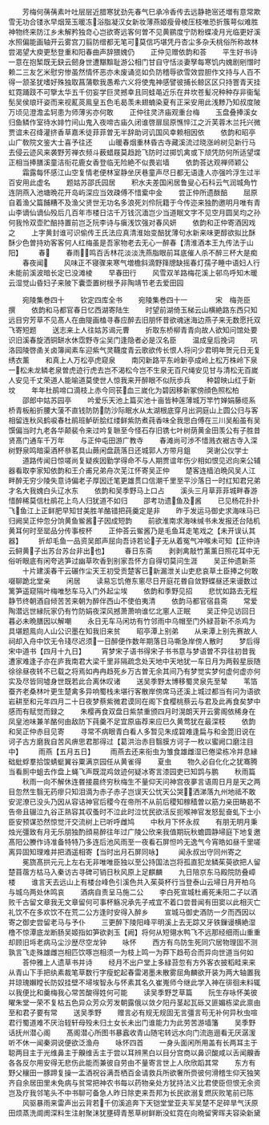 <!-- { "loadSidebar": true } -->
　　芳梅何蒨蒨素叶吐层层近腊寒犹劲先春气巳承冷香传去远静艳宻还増有意常欺雪无功合镂氷早烟笼玉暖冻浴脂凝汉女新妆薄燕姬瘦骨棱压枝唯恐折簇萼似难胜神物终来防江乡未解矜独竒心岂欲寄远客何曽不见黄鹂度宁防粉蝶凌月光临更好溪水照偏能画轴开云雾宫刀翦防缯都无笔可莫信巧堪凭丹杏尘多杂夭桃俗所称故林尝渴望大庾更愁登重和阳春曲声辞猥媿仍
　　正仲见赠依韵和荅
　　平生好书诗一意在抱椠既无鈌云劒身世遭黮黭耻游公相门甘自守恬淡妻孥每寒饥内媿剧剜憯时赖二三友乞米慰穷惨虽然情怀恶亦未废诵览如负防稽辱欲雪效尝胆作文持与人百不得一颔圣犹嗜好殊独取菖蒲歜我愚希六义将使鬼神感譬彼捕长鲸区区只持罯青天挂虹霓踊跂不可擥太华五千仞妄学巨灵撼幸且同蛙黾近乐在井坎苍髪况种种存非衞髦髧吴侯琅玕姿而来视薍菼鳯皇五色毛曷羡未翅蝻染夏有正采安用此浅黪乃知叔度陂万顷见澄澹孟轲患为师薄劣亦何敢
　　正仲往灵济庙观重台梅
　　玉盘叠捧溪女归鱼鳞作室待水婔竹间山鬼入夜啼古庙久闭谁啓扉屈原憔悴江之沂芙蓉木兰托兴微贾谊未召绛灌挤香草嘉禾徒菲菲曽无半辞助诃讥国风幸赖相因依
　　依韵和昭亭山广敎院文鉴大士喜予往还
　　山暖春烟重林昏古寺藏溪流过晓涨岭树见新行马去侵云迹风来袭野芳禅衣频斗薮蜡屐莫趋跄飞防时过掷饥禽或下颃凭防何所适望堞正相当捧膳溪童洁衔花鹿女香登临无险絶不似畏岩墙
　　依韵荅达观禅师颖公
　　霜露每怀感江山空复情老便林室静坐厌巷童声尽日都无语逢人亦强吟浮生过半百安用此虚名
　　题姑苏邵氏园居
　　积水夫差国闲居鲁叟心石科云气润城角竹连阴燕入池塘晩花开岛屿深应当效疎傅不惜槖中金
　　尝正仲所遗酦醅
　　屈原自着渔父篇餔糟不及渔父贤世无功名多浪死刘伶阮籍于今传迩来独酌邀明月唯有青山李谪仙谪仙殁后几百年市楼日沽千万钱沉湎岂少当道眠文字不见空月圆吴均之孙何我怜双壶贮醅持置前岂乏阮李诗与瘨浅饮强对春风妍
　　依韵和正仲寄酒因戏之
　　上字黄封谁可识偷传王氏法应真清淮始变醅犹薄句水新来味更醇欲拟比酥酥少色曽持劝客客何人红梅虽是吾家物老去无心一醉春【清淮酒本王九传法于山阳】
　　春
　　春雨鸣百舌林花淡淡洗燕脂眼前耳底催人杀不醉三杯大是痴
　　春夜闻
　　风味正不寝骤来寒气増檐斜滴野箨牕缺摇春灯孺子睡中语妇人行未能前溪波暗长定已没滩棱
　　早春田行
　　风雪双羊路梅花溪上邨鸟呼知木暖云湿觉山昏妇子来陂下囊壶置树根予非陶靖节老去爱田园







　　宛陵集巻四十
　　钦定四库全书
　　宛陵集巻四十一　　　　宋　梅尧臣　撰
　　依韵和马都官春日忆西湖寄陆生
　　时望前湖倚玉梯云山横絶路东西只知远目穷芳草不见髙人在曲隄画榼寻春应醉去旧朋怀昔欲魂迷海边燕子来无数愿托双飞寄短题
　　送志来上人往姑苏谒元曹
　　折取东桥柳青青向故人欲知问馆处要识旧溪春旋洒铜缾水休霑野寺尘吴门逢隐者必是汉名臣
　　温成皇后挽词
　　巩洛园陵啓圅关卤簿闻素车迎紫气灵韈度青云歌欲传长恨人将问少君明年贺元日无复绣衣薰
　　和真上人万松亭虎窥泉
　　南冈新路平东岭新亭成岭上松万株岭下泉一松未龙鳞老泉曽虎迹行虎去岂不渴松今岂不生泉无百尺绳安见甘与清松无百嵗人安见千丈荣道人能喻道莫使世人惊我来开醉眼不似阮歩兵
　　种碧映山红于新坟
　　年年杜鹃啼口滴枝上赤今同苌血三嵗化为碧因移新冢傍顔色照松柏
　　邵郎中姑苏园亭
　　吟爱乐天池上篇买池十亩皆种莲薄城万竿竹婵娟藤缆系桥青板船折腰大蔆不直钱防防防沙际眠水从太湖根底穿月出洞庭山上圆公归与客相留连秋风鹤唳春杜鹃班鲈斫脍红缕鲜紫防煮莼香味全我思白傅在三川吴船虽有吴馔偏当时九老各华颠裴令来过吟复聮至今怪石存旧镌七叶树荫黄金田羡公有子胜昔贤髙门通车千万年
　　与正仲屯田游广教寺
　　春滩尚可渉不惜溅衣裾古寺入深树野泉鸣暗渠酒杯叅茗具山蕨闲盘蔬落日还城郭人方带月鉏
　　哭谢公仪学士
　　道路传闻日惊嗟尚复疑疾因勤学得命不与人期贾谊年伤少相如恨见迟向来公辅器看取李家知依韵和王介甫兄弟舟次芜江怀寄吴正仲
　　楚客连樯泊晩风吴人江畔醉无穷少陵失意诗偏老子厚因迁笔更雄贯口信潮千里至平沙落日一时红知君兄弟才名大我媿白头辽水东
　　依韵和吴季野马上口占
　　溪头三月草菲菲城畔春游惜醉稀莫信杜鹃花上鸟人归犹道不如归
　　邵考功遗鱼及酱
　　已见杨花扑扑飞鱼江上正鲜肥早知甘美胜羊酪错把莼羹定是非
　　昨于发运马御史求海味马已归阙吴正仲忽分饷黄鱼鲎酱子因成短韵
　　前欲淮南求海味缄书未发报还台陆机黄耳何时至罂品分传事桉杯
　　正仲荅云鲎酱乃是毛鱼耳走笔戏之【未开误认其器】
　　折却毛鱼一品资吴郎声屈向吾诗若论子无从着冤气冲喉未可知【正仲诗云鲟黄子出苏台苏台非出也】
　　春日东斋
　　剥剥禽敲竹薰薰日照花耳中无俗听眼底有闲夸逃笋过幽草吹香到别家吾怀方自得切莫问生涯
　　吴正仲遗新茶
　　十片建溪春干云碾作尘天王初受贡楚客已新漏泄关山吏悲哀草土臣捧之何敢啜聊跪北堂亲
　　闲居
　　读易忘饥倦东窻尽日开庭花昬自敛野蝶昼还来谩数过篱笋遥窥隔叶梅唯愁车马入门外起尘埃
　　依韵和季野见招
　　悲忧如路去无程静节终朝酒自倾苦苦来朝为醉伴西山不使伯夷清
　　依韵马都官宿县斋
　　常爱陶潜远世縁阮家仍有竹防娟夜深风撼萧萧响谁忆北窻人正眠
　　吴正仲见访回日暮必未晩膳因以解嘲
　　永日无车马闲坊有竹邻雨中乌帽至门外緑苔新不杀鸡为具堪题鳯向人山公识墨在知我旧来贫
　　昭亭潭上别弟
　　从来潭上别先赛故人祠却入舟中饮无令琖尽迟须一日醉便作数年期落日马嘶急岸傍人散时
　　梦后得宋中道书【四月十九日】
　　宵梦宋子语书得宋子书书意与梦语曽不异往初昔我遭家难逢子亦在庐我南君大梁千里非隔疏念处天地中天地犹一车日月为两毂星辰随徐徐昼夜转不已载之将焉如冉冉趋死乡万古曽无余其间乃有梦觉实梦何虚何虚亦何实及尽皆同墟身世既若此合离休叹诸
　　送吴季野太博移蜀灵泉先至辇
　　苇箔蚕齐老桑林叶更生楚禽多异响蜀栈未堪行客散岸傍席马还溪上城过都当有问为语欲岩耕至和元年四月二十日夜梦蔡紫微君谟同在阁下食樱桃蔡云与君及此再食矣梦中感而有赋觉而録之
　　朱樱再食双盘日紫禁重颁四月时滉朗天开云雾阁依稀身在凤皇池味兼羊酪何由敌防下莼羹不足宜原庙荐来应巳久黄莺犹在最深枝
　　依韵和吴正仲赤目见寄
　　寻常不病眼青白看人多暂见朱成碧难逢扁与和金箆旧说在诃子古方磨我自苦风痹思君那得过【葛洪治赤目翳膜方诃子一枚以蜜阙口磨注目中】
　　雨燕【五月五日】
　　雨燕去还来衔虫为雏食雄雌湿已倦梁栋冷并息縁础蚍蜉羣拾馂蜻蜓翼谷粟满京园任从黄雀得
　　夏虫
　　物久必自化化之犹骞腾当看厠中蛆去作盘上蝇飞声既混鸡敛迹何疑冰寄言漆园吏已知鹍与鹏
　　秋雨篇
　　秋雨一向不解休连昬接晨终穷秋梅生不量仰天问神宫夜夣言语周日月是天之两目忽然生翳无药瘳只知泪滴为赤子赤子岂误天公忧天公哭洒涕落九州地祗不敢安泥潦已没头乃因从容诘神官后稷今在帝所不从前后稷知稼穑曽以筋力亲田畴曷不告帝且辍泣九谷正熟容其収蚤时不泣此时泣忧民欲活反扼喉神官发怒髭奋虬下士小臣安预谋恐然惊觉汗交流树上已听呼雌鸠
　　中秋月下怀永叔
　　有朋无明月秉烛光彊致有月无乐朋独酌顔易醉往年过广陵公欣来我值期玩秋蟾圆静埽庭下地复邀髙阳公賸作诗准备特特乃多连后池风雨至一夜看石屏怛吟无逸气今宵皓如昼千里嗟离异固知理难并把酒遥相寄【当时出月石屏同咏】
　　闻永叔出守同州寄之
　　冕旒髙拱元元上左右无非唯唯臣独以至公持国法岂将孤直犯龙鳞茱萸欲把人留楚苜蓿方枯马入秦访古寻碑可销日秋风原上足麒麟
　　九日陪京东马殿院防叠嶂楼
　　谁言天去远山上有楼台峰色引溪色共入茱萸杯行当登泰山云埽日月开柏乌与城乌两处休鸣哀
　　酒病自责呈马施二公
　　李白死宣城杜甫死耒阳二子以酒败千古留文章我无文章留何可事杯觞况承先子戒宜不着口尝昔闻有田窦以此相灭亡礼饮不在多欢饮不在荒二公方逢时安得入醉乡
　　宣城马御史酒防一夕而西因以寄之御史尝留老马与予仆
　　三更醉下陵阳峰平明溪上去无踪又牙铁鏁谩横絶湿橹不惊潭底龙断肠吴姬指如笋欲剥玉【阙】将何从短翎水鸭飞不远那经细雨山重重却顾旧埓老病马尘沙歴尽空龙钟
　　咏怀
　　西方有鸟防生死同穴居物理固不测孰言飞走殊雄雌岂相匹饮啄岂相须一为枝上鸣一为莽下趋苟合而异向世道当何如
　　荅仲雅上人遗草书并诗
　　经月不出户堂上多緑苔忽有方外客衣披稻畦来来从青山下手把纨素裁笔草数行字瘦蛇起春雷渇墨未散雾屈角麟欲开装为两大轴置我并琼瑰嬾瞠长防奴挂壁不埽埃智永与怀素其名久崔嵬师今继此学入神在徘徊未料辄以我便比和羹梅我心常苦酸得姓何可能
　　读吴季野芝草篇
　　阮生存咏怀美彼曜朱堂一荣不复枯五色异众芳众芳发朝露俄以敛夕阳丹茎起瓦砾又匪媚栋梁此禀由至和君子要有常
　　送吴季野
　　赠言必有规无规固无言彊言苟无补何异秋虫喧君行蜀道难不厌治轾轩母殁未归土女长未出门谁能力为此劳苦游墙籓
　　吴季野话抚州潜心阁
　　髙阁潜心所图书暴蠧收青山随宅转远水向门流迤逦看无厌潺湲听不休一闻秦洞说便欲泛渔舟
　　咏怀四首
　　一身头面闲所用盖有长两耳主于聪两目主于光维鼻主于齅维舌主于尝以耳辨黑白以目分宫商以鼻识酸咸以舌闻齅香各各反尔用安得无悲伤此能而兼彼自劳由不量寄言世上人欣欣蹈其常
　　东方有野父穰田一豚蹄复操一盂酒祝谷满吾栖百金请救兵所欲奢所赍彼何滑稽生仰天独笑齐自余居田里未免病与贫常把神农书每以药物亲处方犹持法义比君使臣但恨无余资岂及疗我邻笔头不中书聊可备急人昨日除吏来吾邦为长民欲溺复燃灰败笔前已陈
　　风驱暴雨来雷声出云背若千仞溪追奔下天铠堂堂亚夫军吴楚不足碎旱气沃原田烦蒸洗阛阓深料生注射聚沫犹壅碍青葱草树鲜断没虹霓在向晩留霁晖夫容染新黛
